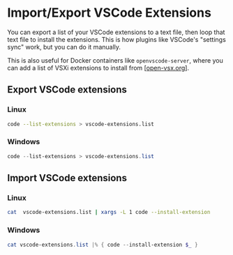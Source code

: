 # Import/Export VSCode Extensions

You can export a list of your VSCode extensions to a text file, then loop that text file to install the extensions. This is how plugins like VSCode's "settings sync" work, but you can do it manually.

This is also useful for Docker containers like `openvscode-server`, where you can add a list of VSXi extensions to install from [[open-vsx.org](https://open-vsx.org)].

## Export VSCode extensions

### Linux

```bash title="Export VSCode extensions to text file" linenums="1"
code --list-extensions > vscode-extensions.list
```

### Windows

```powershell title="Export VSCode extensions to text file" linenums="1"
code --list-extensions > vscode-extensions.list
```

## Import VSCode extensions

### Linux

```bash title="Import VSCode extensions from text file" linenums="1"
cat  vscode-extensions.list | xargs -L 1 code --install-extension
```

### Windows

```powershell title="Import VSCode extensions from text file" linenums="1"
cat vscode-extensions.list |% { code --install-extension $_ }
```
